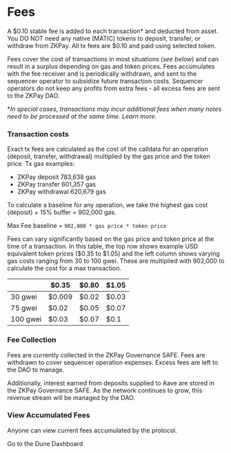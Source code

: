 # Fees

A $0.10 stable fee is added to each transaction\* and deducted from asset. You DO NOT need any native (MATIC) tokens to deposit, transfer, or withdraw from ZKPay. All tx fees are $0.10 and paid using selected token.

Fees cover the cost of transactions in most situations (_see below_) and can result in a surplus depending on gas and token prices. Fees accumulates with the fee receiver and is periodically withdrawn, and sent to the sequencer operator to subsidize future transaction costs. Sequencer operators do not keep any profits from extra fees - all excess fees are sent to the ZKPay DAO.&#x20;

\*_In special cases, transactions may incur additional fees when many notes need to be processed at the same time. Learn more._

### Transaction costs

Exact tx fees are calculated as the cost of the calldata for an operation (deposit, transfer, withdrawal) multiplied by the gas price and the token price. Tx gas examples:

* ZKPay deposit 783,638 gas
* ZKPay transfer 601,357 gas
* ZKPay withdrawal 620,679 gas

To calculate a baseline for any operation, we take the highest gas cost (deposit) + 15% buffer = 902,000 gas.

Max Fee baseline = `902,000 * gas price * token price`

Fees can vary significantly based on the gas price and token price at the time of a transaction. In this table, the top row shows example USD equivalent token prices ($0.35 to $1.05) and the left column shows varying gas costs ranging from 30 to 100 gwei. These are multiplied with 902,000 to calculate the cost for a max transaction.

|          | $0.35  | $0.80 | $1.05 |
| -------- | ------ | ----- | ----- |
| 30 gwei  | $0.009 | $0.02 | $0.03 |
| 75 gwei  | $0.02  | $0.05 | $0.07 |
| 100 gwei | $0.03  | $0.07 | $0.1  |

### Fee Collection

Fees are currently collected in the ZKPay Governance SAFE. Fees are withdrawn to cover sequencer operation expenses. Excess fees are left to the DAO to manage.

Additionally, interest earned from deposits supplied to Aave are stored in the ZKPay Governance SAFE. As the network continues to grow, this revenue stream will be managed by the DAO.

### View Accumulated Fees

Anyone can view current fees accumulated by the protocol.

Go to the Dune Dashboard

